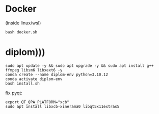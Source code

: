# Docker
(inside linux/wsl)
```
bash docker.sh
```
# diplom)))

```
sudo apt update -y && sudo apt upgrade -y && sudo apt install g++ ffmpeg libsm6 libxext6 -y
conda create --name diplom-env python=3.10.12
conda activate diplom-env
bash install.sh
```

fix pyqt:

```
export QT_QPA_PLATFORM="xcb"
sudo apt install libxcb-xinerama0 libqt5x11extras5
```
